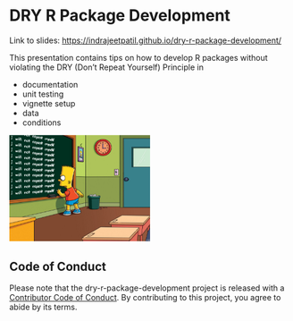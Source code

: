 
<!-- README.md is generated from README.Rmd. Please edit that file -->

# DRY R Package Development

Link to slides:
<https://indrajeetpatil.github.io/dry-r-package-development/>

This presentation contains tips on how to develop R packages without
violating the DRY (Don’t Repeat Yourself) Principle in

- documentation
- unit testing
- vignette setup
- data
- conditions

<img src="media/simpsons.png" width="50%" />

## Code of Conduct

Please note that the dry-r-package-development project is released with
a [Contributor Code of
Conduct](https://contributor-covenant.org/version/2/1/CODE_OF_CONDUCT.html).
By contributing to this project, you agree to abide by its terms.
